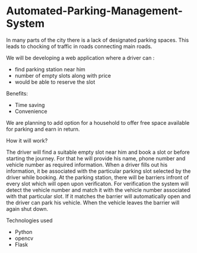 # Automated-Parking-Management-System

In many parts of the city there is a lack of designated parking spaces. This leads to chocking of traffic in roads connecting main roads.

We will be developing a web application where a driver can :
- find parking station near him
- number of empty slots along with price
- would be able to reserve the slot 

Benefits:
- Time saving
- Convenience

We are planning to add option for a household to offer free space available for parking and earn in return.

How it will work?

The driver will find a suitable empty slot near him and book a slot or before starting the journey. For that he will provide his name, phone number and vehicle number as required information. When a driver fills out his information, it be associated with the particular parking slot selected by the driver while booking. 
At the parking station, there will be barriers infront of every slot which will open upon verificaton. For verification the system will detect the vehicle number and match it with the vehicle number associated with that particular slot. If it matches the barrier will automatically open and the driver can park his vehicle. When the vehicle leaves the barrier will again shut down.

Technologies used
- Python
- opencv
- Flask
